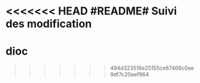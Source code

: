 <<<<<<< HEAD
#README#
Suivi des modification
=======
# dioc
>>>>>>> 494d323516e25155ce67466c0ee9df7c20aef964
